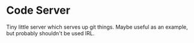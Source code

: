 Code Server
===========
Tiny little server which serves up git things.  Maybe useful as an example,
but probably shouldn't be used IRL.
